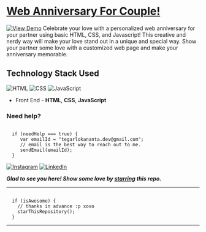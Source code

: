 # [Web Anniversary For Couple!](https://smilegupta.github.io/AnniversaryCard)

[![View Demo](https://img.shields.io/badge/View-Demo-teal.svg?style=for-the-badge)](https:xxx)
Celebrate your love with a personalized web anniversary for your partner using basic HTML, CSS, and Javascript! This creative and nerdy way will make your love stand out in a unique and special way. Show your partner some love with a customized web page and make your anniversary memorable.


## Technology Stack Used

![HTML](https://img.shields.io/badge/frontend-html-orange.svg?logo=html5&style=flat-square) 
![CSS](https://img.shields.io/badge/frontend-css-yellowgreen.svg?logo=css3&style=flat-square)
![JavaScript](https://img.shields.io/badge/frontend-javascript-yellow.svg?logo=javascript&style=flat-square)

- Front End - **HTML**, **CSS**, **JavaScript**

### Need help?

```

  if (needHelp === true) {
     var emailId = "tegarlokananta.dev@gmail.com";
     // email is the best way to reach out to me.
     sendEmail(emailId);
  }

```

[![Instagram](https://img.shields.io/static/v1.svg?label=follow&message=@bangteg_&color=grey&logo=instagram&style=flat&logoColor=white&colorA=critical)](https://www.instagram.com/bangteg_/) [![LinkedIn](https://img.shields.io/static/v1.svg?label=connect&message=@tegardanardanalokananta&color=9cf&logo=linkedin&style=flat&logoColor=white&colorA=blue)](https://linkedin.com/in/tegardanardanalokananta/)

***Glad to see you here! Show some love by [starring](https://github.com/BangTeg/anniversary-web/) this repo.***

-----

```

  if (isAwesome) {
    // thanks in advance :p xoxo
    starThisRepository();
  }

```

******